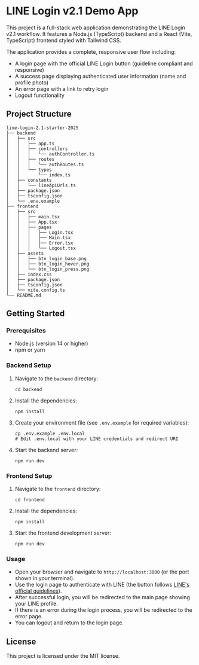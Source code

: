 # LINE Login v2.1 Demo App

This project is a full-stack web application demonstrating the LINE Login v2.1 workflow. It features a Node.js (TypeScript) backend and a React (Vite, TypeScript) frontend styled with Tailwind CSS.

The application provides a complete, responsive user flow including:
- A login page with the official LINE Login button (guideline compliant and responsive)
- A success page displaying authenticated user information (name and profile photo)
- An error page with a link to retry login
- Logout functionality

## Project Structure

```
line-login-2.1-starter-2025
├── backend
│   ├── src
│   │   ├── app.ts
│   │   ├── controllers
│   │   │   └── authController.ts
│   │   ├── routes
│   │   │   └── authRoutes.ts
│   │   └── types
│   │       └── index.ts
│   ├── constants
│   │   └── lineApiUrls.ts
│   ├── package.json
│   ├── tsconfig.json
│   └── .env.example
├── frontend
│   ├── src
│   │   ├── main.tsx
│   │   ├── App.tsx
│   │   ├── pages
│   │   │   ├── Login.tsx
│   │   │   ├── Main.tsx
│   │   │   ├── Error.tsx
│   │   │   └── Logout.tsx
│   ├── assets
│   │   ├── btn_login_base.png
│   │   ├── btn_login_hover.png
│   │   └── btn_login_press.png
│   ├── index.css
│   ├── package.json
│   ├── tsconfig.json
│   └── vite.config.ts
└── README.md
```

## Getting Started

### Prerequisites

- Node.js (version 14 or higher)
- npm or yarn

### Backend Setup

1. Navigate to the `backend` directory:
   ```
   cd backend
   ```
2. Install the dependencies:
   ```
   npm install
   ```
3. Create your environment file (see `.env.example` for required variables):
   ```
   cp .env.example .env.local
   # Edit .env.local with your LINE credentials and redirect URI
   ```
4. Start the backend server:
   ```
   npm run dev
   ```

### Frontend Setup

1. Navigate to the `frontend` directory:
   ```
   cd frontend
   ```
2. Install the dependencies:
   ```
   npm install
   ```
3. Start the frontend development server:
   ```
   npm run dev
   ```

### Usage

- Open your browser and navigate to `http://localhost:3000` (or the port shown in your terminal).
- Use the login page to authenticate with LINE (the button follows [LINE's official guidelines](https://terms2.line.me/LINE_Developers_Guidelines_for_Login_Button)).
- After successful login, you will be redirected to the main page showing your LINE profile.
- If there is an error during the login process, you will be redirected to the error page.
- You can logout and return to the login page.

## License

This project is licensed under the MIT license.